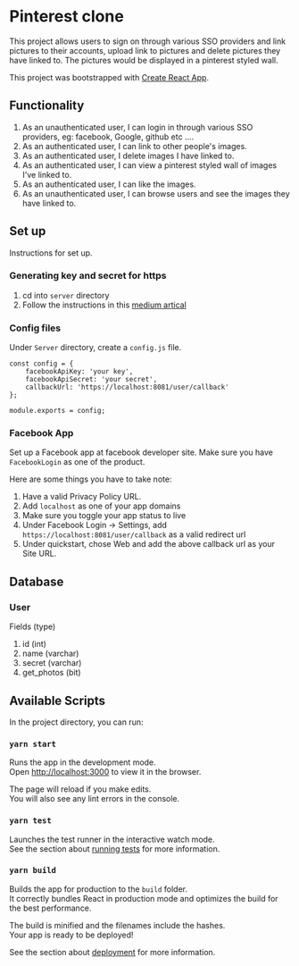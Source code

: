 # Pinterest clone
This project allows users to sign on through various SSO providers and link pictures to their accounts, upload link to pictures and delete pictures they have linked to. The pictures would be displayed in a pinterest styled wall.

This project was bootstrapped with [Create React App](https://github.com/facebook/create-react-app).

## Functionality
1. As an unauthenticated user, I can login in through various SSO providers, eg: facebook, Google, github etc ....
2. As an authenticated user, I can link to other people's images.
3. As an authenticated user, I delete images I have linked to.
4. As an authenticated user, I can view a pinterest styled wall of images I've linked to.
5. As an authenticated user, I can like the images.
6. As an unauthenticated user, I can browse users and see the images they have linked to.

## Set up
Instructions for set up.

### Generating key and secret for https
1. cd into `server` directory
2. Follow the instructions in this [medium artical]("https://medium.com/@nitinpatel_20236/how-to-create-an-https-server-on-localhost-using-express-366435d61f28")

### Config files
Under `Server` directory, create a `config.js` file.

```
const config = {
    facebookApiKey: 'your key',
    facebookApiSecret: 'your secret',
    callbackUrl: 'https://localhost:8081/user/callback'
};

module.exports = config;
```

### Facebook App
Set up a Facebook app at facebook developer site. Make sure you have `FacebookLogin` as one of the product. 

Here are some things you have to take note:
1. Have a valid Privacy Policy URL.
2. Add `localhost` as one of your app domains
3. Make sure you toggle your app status to live
4. Under Facebook Login  -> Settings, add `https://localhost:8081/user/callback` as a valid redirect url
5. Under quickstart, chose Web and add the above callback url as your Site URL.

## Database

### User
Fields (type)

1. id (int)
2. name (varchar)
3. secret (varchar)
4. get_photos (bit)

## Available Scripts

In the project directory, you can run:

### `yarn start`

Runs the app in the development mode.<br />
Open [http://localhost:3000](http://localhost:3000) to view it in the browser.

The page will reload if you make edits.<br />
You will also see any lint errors in the console.

### `yarn test`

Launches the test runner in the interactive watch mode.<br />
See the section about [running tests](https://facebook.github.io/create-react-app/docs/running-tests) for more information.

### `yarn build`

Builds the app for production to the `build` folder.<br />
It correctly bundles React in production mode and optimizes the build for the best performance.

The build is minified and the filenames include the hashes.<br />
Your app is ready to be deployed!

See the section about [deployment](https://facebook.github.io/create-react-app/docs/deployment) for more information.

